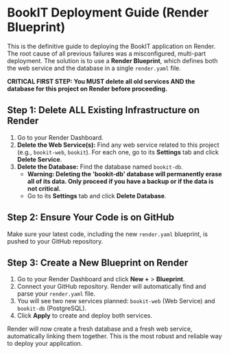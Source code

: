 # BookIT Deployment Guide (Render Blueprint)

This is the definitive guide to deploying the BookIT application on Render. The root cause of all previous failures was a misconfigured, multi-part deployment. The solution is to use a **Render Blueprint**, which defines both the web service and the database in a single `render.yaml` file.

**CRITICAL FIRST STEP: You MUST delete all old services AND the database for this project on Render before proceeding.**

## Step 1: Delete ALL Existing Infrastructure on Render

1.  Go to your Render Dashboard.
2.  **Delete the Web Service(s):** Find any web service related to this project (e.g., `bookit-web`, `bookit`). For each one, go to its **Settings** tab and click **Delete Service**.
3.  **Delete the Database:** Find the database named `bookit-db`.
    *   **Warning: Deleting the 'bookit-db' database will permanently erase all of its data. Only proceed if you have a backup or if the data is not critical.**
    *   Go to its **Settings** tab and click **Delete Database**.

## Step 2: Ensure Your Code is on GitHub

Make sure your latest code, including the new `render.yaml` blueprint, is pushed to your GitHub repository.

## Step 3: Create a New Blueprint on Render

1.  Go to your Render Dashboard and click **New +** > **Blueprint**.
2.  Connect your GitHub repository. Render will automatically find and parse your `render.yaml` file.
3.  You will see two new services planned: `bookit-web` (Web Service) and `bookit-db` (PostgreSQL).
4.  Click **Apply** to create and deploy both services.

Render will now create a fresh database and a fresh web service, automatically linking them together. This is the most robust and reliable way to deploy your application.